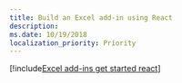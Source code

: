 ```yaml
---
title: Build an Excel add-in using React
description: 
ms.date: 10/19/2018
localization_priority: Priority
---
```


[!include[Excel add-ins get started react](../includes/file-get-started-excel-react.md)]
